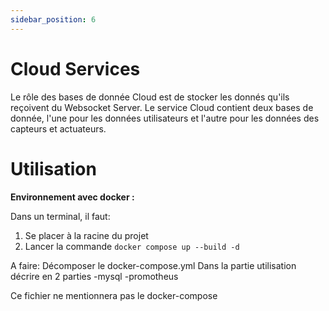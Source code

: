 ```yaml
---
sidebar_position: 6
---
```


# Cloud Services

Le rôle des bases de donnée Cloud est de stocker les donnés qu'ils reçoivent du Websocket Server. Le service Cloud contient deux bases de donnée, l'une pour les données utilisateurs et l'autre pour les données des capteurs et actuateurs.

# Utilisation

**Environnement avec docker :**

Dans un terminal, il faut:
 1. Se placer à la racine du projet
 2. Lancer la commande `docker compose up --build -d` 

A faire:
Décomposer le docker-compose.yml
Dans la partie utilisation décrire en 2 parties 
-mysql
-promotheus

Ce fichier ne mentionnera pas le docker-compose